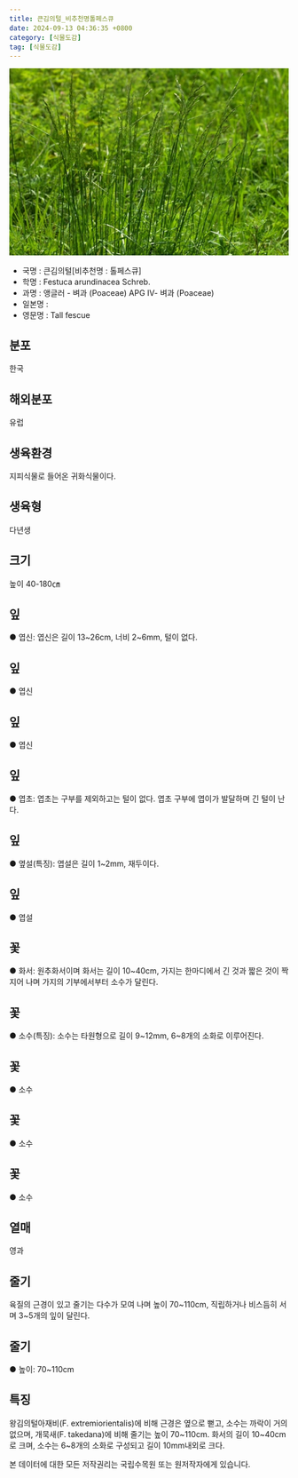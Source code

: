 ```yaml
---
title: 큰김의털_비추천명톨페스큐
date: 2024-09-13 04:36:35 +0800
category: [식물도감]
tag: [식물도감]
---
```




![큰김의털[비추천명 : 톨페스큐]](/assets/img/fileUpload/plants/basic/Gramineae/Festuca/417/417_1_th2.JPG)
- 국명 : 큰김의털[비추천명 : 톨페스큐]
- 학명 : Festuca arundinacea Schreb.
- 과명 : 앵글러 - 벼과 (Poaceae) APG Ⅳ- 벼과 (Poaceae)
- 일본명 : 
- 영문명 : Tall fescue


## 분포
한국
## 해외분포
유럽
## 생육환경
지피식물로 들어온 귀화식물이다.
## 생육형
다년생
## 크기
높이 40-180㎝
## 잎
● 엽신: 엽신은 길이 13~26cm, 너비 2~6mm, 털이 없다.
## 잎
● 엽신
## 잎
● 엽신
## 잎
● 엽초: 엽초는 구부를 제외하고는 털이 없다. 엽초 구부에 엽이가 발달하며 긴 털이 난다.
## 잎
● 옆설(특징): 엽설은 길이 1~2mm, 재두이다.
## 잎
● 엽설
## 꽃
● 화서: 원추화서이며 화서는 길이 10~40cm, 가지는 한마디에서 긴 것과 짧은 것이 짝지어 나며 가지의 기부에서부터 소수가 달린다.
## 꽃
● 소수(특징): 소수는 타원형으로 길이 9~12mm, 6~8개의 소화로 이루어진다.
## 꽃
● 소수
## 꽃
● 소수
## 꽃
● 소수
## 열매
영과
## 줄기
육질의 근경이 있고 줄기는 다수가 모여 나며 높이 70~110cm, 직립하거나 비스듬히 서며 3~5개의 잎이 달린다.
## 줄기
● 높이: 70~110cm
## 특징
왕김의털아재비(F. extremiorientalis)에 비해 근경은 옆으로 뻗고, 소수는 까락이 거의 없으며, 개묵새(F. takedana)에 비해 줄기는 높이 70~110cm. 화서의 길이 10~40cm로 크며, 소수는 6~8개의 소화로 구성되고 길이 10mm내외로 크다.






본 데이터에 대한 모든 저작권리는 국립수목원 또는 원저작자에게 있습니다.
